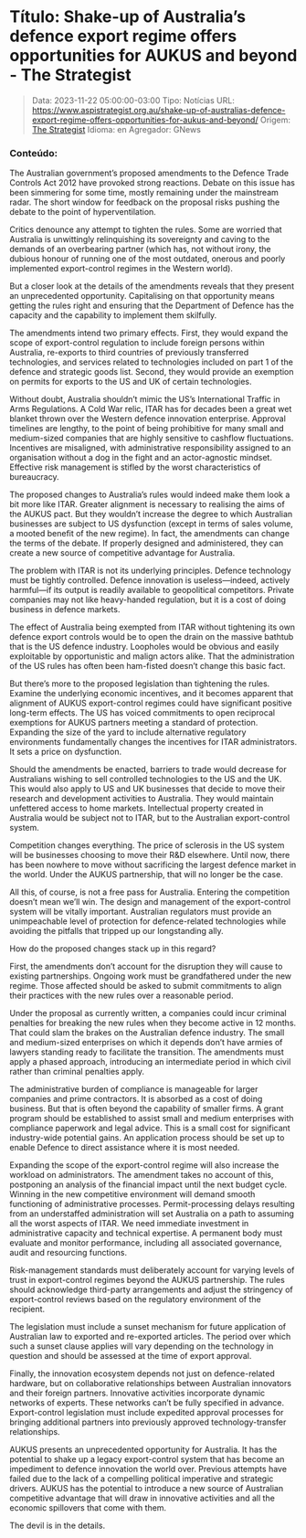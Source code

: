 # Título: Shake-up of Australia’s defence export regime offers opportunities for AUKUS and beyond - The Strategist

>Data: 2023-11-22 05:00:00-03:00
>Tipo: Notícias
>URL: https://www.aspistrategist.org.au/shake-up-of-australias-defence-export-regime-offers-opportunities-for-aukus-and-beyond/
>Origem: [The Strategist](https://www.aspistrategist.org.au)
>Idioma: en
>Agregador: GNews

### Conteúdo:

The Australian government’s proposed amendments to the Defence Trade Controls Act 2012 have provoked strong reactions. Debate on this issue has been simmering for some time, mostly remaining under the mainstream radar. The short window for feedback on the proposal risks pushing the debate to the point of hyperventilation.

Critics denounce any attempt to tighten the rules. Some are worried that Australia is unwittingly relinquishing its sovereignty and caving to the demands of an overbearing partner (which has, not without irony, the dubious honour of running one of the most outdated, onerous and poorly implemented export-control regimes in the Western world).

But a closer look at the details of the amendments reveals that they present an unprecedented opportunity. Capitalising on that opportunity means getting the rules right and ensuring that the Department of Defence has the capacity and the capability to implement them skilfully.

The amendments intend two primary effects. First, they would expand the scope of export-control regulation to include foreign persons within Australia, re-exports to third countries of previously transferred technologies, and services related to technologies included on part 1 of the defence and strategic goods list. Second, they would provide an exemption on permits for exports to the US and UK of certain technologies.

Without doubt, Australia shouldn’t mimic the US’s International Traffic in Arms Regulations. A Cold War relic, ITAR has for decades been a great wet blanket thrown over the Western defence innovation enterprise. Approval timelines are lengthy, to the point of being prohibitive for many small and medium-sized companies that are highly sensitive to cashflow fluctuations. Incentives are misaligned, with administrative responsibility assigned to an organisation without a dog in the fight and an actor-agnostic mindset. Effective risk management is stifled by the worst characteristics of bureaucracy.

The proposed changes to Australia’s rules would indeed make them look a bit more like ITAR. Greater alignment is necessary to realising the aims of the AUKUS pact. But they wouldn’t increase the degree to which Australian businesses are subject to US dysfunction (except in terms of sales volume, a mooted benefit of the new regime). In fact, the amendments can change the terms of the debate. If properly designed and administered, they can create a new source of competitive advantage for Australia.

The problem with ITAR is not its underlying principles. Defence technology must be tightly controlled. Defence innovation is useless—indeed, actively harmful—if its output is readily available to geopolitical competitors. Private companies may not like heavy-handed regulation, but it is a cost of doing business in defence markets.

The effect of Australia being exempted from ITAR without tightening its own defence export controls would be to open the drain on the massive bathtub that is the US defence industry. Loopholes would be obvious and easily exploitable by opportunistic and malign actors alike. That the administration of the US rules has often been ham-fisted doesn’t change this basic fact.

But there’s more to the proposed legislation than tightening the rules. Examine the underlying economic incentives, and it becomes apparent that alignment of AUKUS export-control regimes could have significant positive long-term effects. The US has voiced commitments to open reciprocal exemptions for AUKUS partners meeting a standard of protection. Expanding the size of the yard to include alternative regulatory environments fundamentally changes the incentives for ITAR administrators. It sets a price on dysfunction.

Should the amendments be enacted, barriers to trade would decrease for Australians wishing to sell controlled technologies to the US and the UK. This would also apply to US and UK businesses that decide to move their research and development activities to Australia. They would maintain unfettered access to home markets. Intellectual property created in Australia would be subject not to ITAR, but to the Australian export-control system.

Competition changes everything. The price of sclerosis in the US system will be businesses choosing to move their R&D elsewhere. Until now, there has been nowhere to move without sacrificing the largest defence market in the world. Under the AUKUS partnership, that will no longer be the case.

All this, of course, is not a free pass for Australia. Entering the competition doesn’t mean we’ll win. The design and management of the export-control system will be vitally important. Australian regulators must provide an unimpeachable level of protection for defence-related technologies while avoiding the pitfalls that tripped up our longstanding ally.

How do the proposed changes stack up in this regard?

First, the amendments don’t account for the disruption they will cause to existing partnerships. Ongoing work must be grandfathered under the new regime. Those affected should be asked to submit commitments to align their practices with the new rules over a reasonable period.

Under the proposal as currently written, a companies could incur criminal penalties for breaking the new rules when they become active in 12 months. That could slam the brakes on the Australian defence industry. The small and medium-sized enterprises on which it depends don’t have armies of lawyers standing ready to facilitate the transition. The amendments must apply a phased approach, introducing an intermediate period in which civil rather than criminal penalties apply.

The administrative burden of compliance is manageable for larger companies and prime contractors. It is absorbed as a cost of doing business. But that is often beyond the capability of smaller firms. A grant program should be established to assist small and medium enterprises with compliance paperwork and legal advice. This is a small cost for significant industry-wide potential gains. An application process should be set up to enable Defence to direct assistance where it is most needed.

Expanding the scope of the export-control regime will also increase the workload on administrators. The amendment takes no account of this, postponing an analysis of the financial impact until the next budget cycle. Winning in the new competitive environment will demand smooth functioning of administrative processes. Permit-processing delays resulting from an understaffed administration will set Australia on a path to assuming all the worst aspects of ITAR. We need immediate investment in administrative capacity and technical expertise. A permanent body must evaluate and monitor performance, including all associated governance, audit and resourcing functions.

Risk-management standards must deliberately account for varying levels of trust in export-control regimes beyond the AUKUS partnership. The rules should acknowledge third-party arrangements and adjust the stringency of export-control reviews based on the regulatory environment of the recipient.

The legislation must include a sunset mechanism for future application of Australian law to exported and re-exported articles. The period over which such a sunset clause applies will vary depending on the technology in question and should be assessed at the time of export approval.

Finally, the innovation ecosystem depends not just on defence-related hardware, but on collaborative relationships between Australian innovators and their foreign partners. Innovative activities incorporate dynamic networks of experts. These networks can’t be fully specified in advance. Export-control legislation must include expedited approval processes for bringing additional partners into previously approved technology-transfer relationships.

AUKUS presents an unprecedented opportunity for Australia. It has the potential to shake up a legacy export-control system that has become an impediment to defence innovation the world over. Previous attempts have failed due to the lack of a compelling political imperative and strategic drivers. AUKUS has the potential to introduce a new source of Australian competitive advantage that will draw in innovative activities and all the economic spillovers that come with them.

The devil is in the details.
